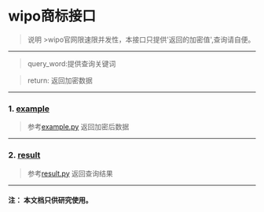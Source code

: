 # wipo商标接口

>  说明  >wipo官网限速限并发性，本接口只提供'返回的加密值',查询请自便。
---
> query_word:提供查询关键词 

> return: 返回加密数据
---

### 1. [example](https://github.com/chenchong6/wipo/blob/master/example.py)
> 参考[example.py](https://github.com/chenchong6/wipo/blob/master/example.py)
> 返回加密后数据
---
### 2. [result](https://github.com/chenchong6/wipo/blob/master/result.py)
> 参考[result.py](https://github.com/chenchong6/wipo/blob/master/result.py)
> 返回查询结果
---
#### 注： 本文档只供研究使用。
